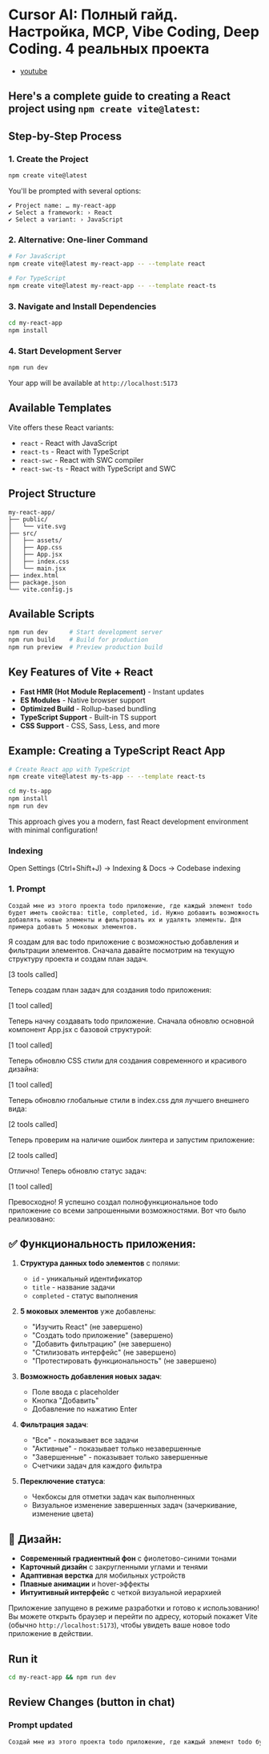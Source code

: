 # Cursor AI: Полный гайд. Настройка, MCP, Vibe Coding, Deep Coding. 4 реальных проекта

- [youtube](https://www.youtube.com/watch?v=vBEpOuTDgWc)
 
## Here's a complete guide to creating a React project using `npm create vite@latest`:

## Step-by-Step Process

### 1. Create the Project
```bash
npm create vite@latest
```

You'll be prompted with several options:

```
✔ Project name: … my-react-app
✔ Select a framework: › React
✔ Select a variant: › JavaScript
```

### 2. Alternative: One-liner Command
```bash
# For JavaScript
npm create vite@latest my-react-app -- --template react

# For TypeScript
npm create vite@latest my-react-app -- --template react-ts
```

### 3. Navigate and Install Dependencies
```bash
cd my-react-app
npm install
```

### 4. Start Development Server
```bash
npm run dev
```

Your app will be available at `http://localhost:5173`

## Available Templates

Vite offers these React variants:
- `react` - React with JavaScript
- `react-ts` - React with TypeScript
- `react-swc` - React with SWC compiler
- `react-swc-ts` - React with TypeScript and SWC

## Project Structure

```
my-react-app/
├── public/
│   └── vite.svg
├── src/
│   ├── assets/
│   ├── App.css
│   ├── App.jsx
│   ├── index.css
│   └── main.jsx
├── index.html
├── package.json
└── vite.config.js
```

## Available Scripts

```bash
npm run dev      # Start development server
npm run build    # Build for production
npm run preview  # Preview production build
```

## Key Features of Vite + React

- **Fast HMR (Hot Module Replacement)** - Instant updates
- **ES Modules** - Native browser support
- **Optimized Build** - Rollup-based bundling
- **TypeScript Support** - Built-in TS support
- **CSS Support** - CSS, Sass, Less, and more

## Example: Creating a TypeScript React App

```bash
# Create React app with TypeScript
npm create vite@latest my-ts-app -- --template react-ts

cd my-ts-app
npm install
npm run dev
```

This approach gives you a modern, fast React development environment with minimal configuration!













### Indexing
Open Settings (Ctrl+Shift+J) -> Indexing & Docs -> Codebase indexing


### 1. Prompt 
```
Создай мне из этого проекта todo приложение, где каждый элемент todo будет иметь свойства: title, completed, id. Нужно добавить возможность добавлять новые элементы и фильтровать их и удалять элементы. Для примера добавть 5 моковых элементов.
```

Я создам для вас todo приложение с возможностью добавления и фильтрации элементов. Сначала давайте посмотрим на текущую структуру проекта и создам план задач.


[3 tools called]

Теперь создам план задач для создания todo приложения:


[1 tool called]

Теперь начну создавать todo приложение. Сначала обновлю основной компонент App.jsx с базовой структурой:


[1 tool called]

Теперь обновлю CSS стили для создания современного и красивого дизайна:


[1 tool called]

Теперь обновлю глобальные стили в index.css для лучшего внешнего вида:


[2 tools called]

Теперь проверим на наличие ошибок линтера и запустим приложение:


[2 tools called]

Отлично! Теперь обновлю статус задач:


[1 tool called]

Превосходно! Я успешно создал полнофункциональное todo приложение со всеми запрошенными возможностями. Вот что было реализовано:

## ✅ Функциональность приложения:

1. **Структура данных todo элементов** с полями:
   - `id` - уникальный идентификатор
   - `title` - название задачи
   - `completed` - статус выполнения

2. **5 моковых элементов** уже добавлены:
   - "Изучить React" (не завершено)
   - "Создать todo приложение" (завершено)
   - "Добавить фильтрацию" (не завершено)
   - "Стилизовать интерфейс" (не завершено)
   - "Протестировать функциональность" (не завершено)

3. **Возможность добавления новых задач**:
   - Поле ввода с placeholder
   - Кнопка "Добавить"
   - Добавление по нажатию Enter

4. **Фильтрация задач**:
   - "Все" - показывает все задачи
   - "Активные" - показывает только незавершенные
   - "Завершенные" - показывает только завершенные
   - Счетчики задач для каждого фильтра

5. **Переключение статуса**:
   - Чекбоксы для отметки задач как выполненных
   - Визуальное изменение завершенных задач (зачеркивание, изменение цвета)

## 🎨 Дизайн:

- **Современный градиентный фон** с фиолетово-синими тонами
- **Карточный дизайн** с закругленными углами и тенями
- **Адаптивная верстка** для мобильных устройств
- **Плавные анимации** и hover-эффекты
- **Интуитивный интерфейс** с четкой визуальной иерархией

Приложение запущено в режиме разработки и готово к использованию! Вы можете открыть браузер и перейти по адресу, который покажет Vite (обычно `http://localhost:5173`), чтобы увидеть ваше новое todo приложение в действии.


## Run it

```sh
cd my-react-app && npm run dev
```

## Review Changes (button in chat)



### Prompt updated

```txt
Создай мне из этого проекта todo приложение, где каждый элемент todo будет иметь свойства: title, completed, id. Нужно добавить возможность добавлять новые элементы и фильтровать их и удалять элементы. Для примера добавть 5 моковых элементов. Use 'export interface Toto' in JavaScript code.
```